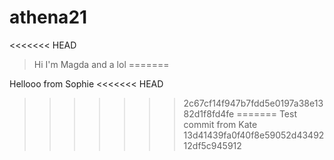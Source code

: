 # athena21
<<<<<<< HEAD

>Hi I'm Magda and a lol
=======

Hellooo from Sophie
<<<<<<< HEAD
>>>>>>> 2c67cf14f947b7fdd5e0197a38e1382d1f8fd4fe
=======
Test commit from Kate
>>>>>>> 13d41439fa0f40f8e59052d4349212df5c945912
